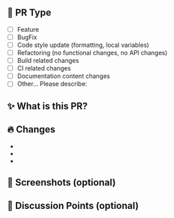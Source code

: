 ## 📝 PR Type

<!-- 해당되는 항목의 [ ]를 [x]로 변경해주세요. -->

- [ ] Feature
- [ ] BugFix
- [ ] Code style update (formatting, local variables)
- [ ] Refactoring (no functional changes, no API changes)
- [ ] Build related changes
- [ ] CI related changes
- [ ] Documentation content changes
- [ ] Other... Please describe:

## ✨ What is this PR?

<!-- PR에 대한 간단한 설명을 적어주세요 -->

## 🔥 Changes

<!-- 변경사항들을 나열해주세요 -->

-
-
-

## 📸 Screenshots (optional)

<!-- UI 변경사항이 있다면 스크린샷을 첨부해주세요 -->

## 🤔 Discussion Points (optional)

<!-- 논의가 필요한 사항이 있다면 적어주세요 -->
